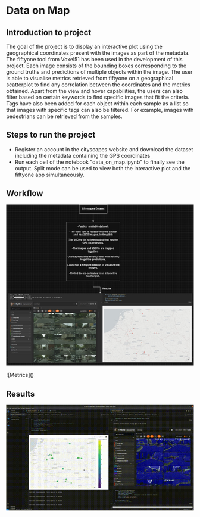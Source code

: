 # Data on Map
## Introduction to project
The goal of the project is to display an interactive plot using the geographical coordinates present with the images as part of the metadata. The fiftyone tool from Voxel51 has been used in the development of this project. Each image consists of the bounding boxes corresponding to the ground truths and predictions of multiple objects within the image. The user is able to visualise metrics retrieved from fiftyone on a geographical scatterplot to find any correlation between the coordinates and the metrics obtained.
Apart from the view and hover capabilities, the users can also filter based on certain keywords to find specific images that fit the criteria. Tags have also been added for each object within each sample as a list so that images with specific tags can also be filtered. For example, images with pedestrians can be retrieved from the samples. 

## Steps to run the project
* Register an account in the cityscapes website and download the dataset including the metadata containing the GPS coordinates
* Run each cell of the notebook "data_on_map.ipynb" to finally see the output. Split mode can be used to view both the interactive plot and the fiftyone app simultaneously.



## Workflow
![Data visualization and engineering](<images/Data_Visualization_and_Engineering.jpg>)
<p>
![Metrics](<images/Metrics.jpg>)

## Results
![Cityscapes Results](videos/cityscapes_alliance.gif)
